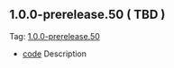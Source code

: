 ## 1.0.0-prerelease.50 ( TBD )

Tag: [1.0.0-prerelease.50](https://github.com/patternfly/patternfly-elements/releases/tag/1.0.0-prerelease.50)

- [code](url) Description